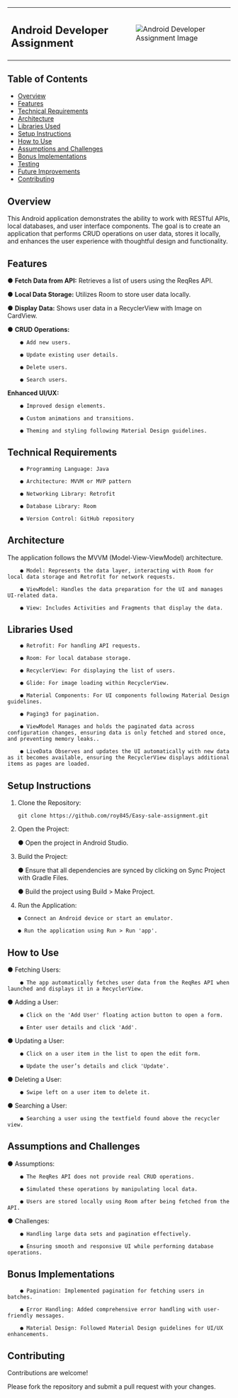 <table>
<tr>
<td>

## Android Developer Assignment

</td>
<td>

<img src="https://encrypted-tbn0.gstatic.com/images?q=tbn:ANd9GcT2oS8IZc-LuWk9ZsLUx8_de1AnL47_vxjS1abc-b5fx1jd8kFP_FKwayC0gtJtLxowcYo&usqp=CAU" alt="Android Developer Assignment Image" />

</td>
</tr>
</table>

## Table of Contents

- [Overview](#overview)
- [Features](#features)
- [Technical Requirements](#technical-requirements)
- [Architecture](#architecture)
- [Libraries Used](#libraries-used)
- [Setup Instructions](#setup-instructions)
- [How to Use](#how-to-use)
- [Assumptions and Challenges](#assumptions-and-challenges)
- [Bonus Implementations](#bonus-implementations)
- [Testing](#testing)
- [Future Improvements](#future-improvements)
- [Contributing](#contributing)

## Overview

This Android application demonstrates the ability to work with RESTful APIs, local databases, and user interface components. The goal is to create an application that performs CRUD operations on user data, stores it locally, and enhances the user experience with thoughtful design and functionality.

## Features

● <b>Fetch Data from API:</b> Retrieves a list of users using the ReqRes API.

● <b>Local Data Storage:</b> Utilizes Room to store user data locally.

● <b>Display Data:</b> Shows user data in a RecyclerView with Image on CardView.

● <b>CRUD Operations:</b>

        ● Add new users.

        ● Update existing user details.

        ● Delete users.

        ● Search users.

<b>Enhanced UI/UX:</b>

        ● Improved design elements.

        ● Custom animations and transitions.

        ● Theming and styling following Material Design guidelines.

## Technical Requirements

        ● Programming Language: Java

        ● Architecture: MVVM or MVP pattern

        ● Networking Library: Retrofit

        ● Database Library: Room

        ● Version Control: GitHub repository

## Architecture

The application follows the MVVM (Model-View-ViewModel) architecture.

        ● Model: Represents the data layer, interacting with Room for local data storage and Retrofit for network requests.

        ● ViewModel: Handles the data preparation for the UI and manages UI-related data.

        ● View: Includes Activities and Fragments that display the data.

## Libraries Used

        ● Retrofit: For handling API requests.

        ● Room: For local database storage.

        ● RecyclerView: For displaying the list of users.

        ● Glide: For image loading within RecyclerView.

        ● Material Components: For UI components following Material Design guidelines.

        ● Paging3 for pagination.

        ● ViewModel Manages and holds the paginated data across configuration changes, ensuring data is only fetched and stored once, and preventing memory leaks..

        ● LiveData Observes and updates the UI automatically with new data as it becomes available, ensuring the RecyclerView displays additional items as pages are loaded.

## Setup Instructions

1.  Clone the Repository:

        git clone https://github.com/roy845/Easy-sale-assignment.git

2.  Open the Project:

    ● Open the project in Android Studio.

3.  Build the Project:

    ● Ensure that all dependencies are synced by clicking on Sync Project with
    Gradle Files.

    ● Build the project using Build > Make Project.

4.  Run the Application:

        ● Connect an Android device or start an emulator.

        ● Run the application using Run > Run 'app'.

## How to Use

● Fetching Users:

        ● The app automatically fetches user data from the ReqRes API when launched and displays it in a RecyclerView.

● Adding a User:

        ● Click on the 'Add User' floating action button to open a form.

        ● Enter user details and click 'Add'.

● Updating a User:

        ● Click on a user item in the list to open the edit form.

        ● Update the user’s details and click 'Update'.

● Deleting a User:

        ● Swipe left on a user item to delete it.

● Searching a User:

        ● Searching a user using the textfield found above the recycler view.

## Assumptions and Challenges

● Assumptions:

        ● The ReqRes API does not provide real CRUD operations.

        ● Simulated these operations by manipulating local data.

        ● Users are stored locally using Room after being fetched from the API.

● Challenges:

        ● Handling large data sets and pagination effectively.

        ● Ensuring smooth and responsive UI while performing database operations.

## Bonus Implementations

        ● Pagination: Implemented pagination for fetching users in batches.

        ● Error Handling: Added comprehensive error handling with user-friendly messages.

        ● Material Design: Followed Material Design guidelines for UI/UX enhancements.

## Contributing

Contributions are welcome!

Please fork the repository and submit a pull request with your changes.
